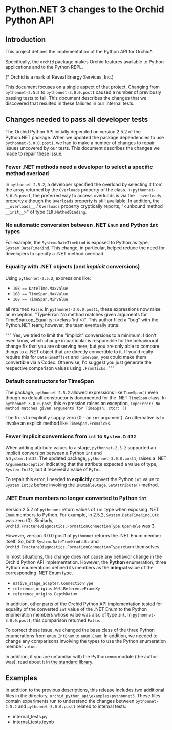 # Python.NET 3 changes to the Orchid Python API

## Introduction 

This project defines the implementation of the Python API for Orchid*.

Specifically, the `orchid` package makes Orchid features available to Python applications and to the
Python REPL.

(* Orchid is a mark of Reveal Energy Services, Inc.)

This document focuses on a single aspect of that project. Changing from `pythonnet-2.5.2`  to
`pythonnet-3.0.0.post1` caused a number of previously passing tests to fail. This document 
describes the changes that we discovered that resulted in these failures in our internal tests.

## Changes needed to pass all developer tests

The Orchid Python API initially depended on 
version 2.5.2 of the Python.NET package. When we updated the package dependencies to use 
`pythonnet-3.0.0.post1`, we had to make a number of changes to repair issues uncovered by our tests.
This document describes the changes we made to repair these issue.

### Fewer .NET methods need a developer to select a specific method overload

In `pythonnet-2.5.2`, a developer specified the overload by selecting it from the array returned by the `Overloads`
property of the class. In `pythonnet-3.0.0.post1`, the preferred way to access overloads is via the `__overloads__` 
property although the `Overloads` property is still available. In addition, the `__overloads__` / `Overloads` property 
cryptically reports, "<unbound method `__init__`>" of type `CLR.MethodBinding`.
  
### No automatic conversion between .NET `Enum` and Python `int` types 
  
For example, the `System.DateTimeKind` is exposed to Python as type, `System.DateTimeKind`. This change, 
in particular, helped reduce the need for developers to specify a .NET method overload.

### Equality with .NET objects (and _implicit_ conversions)

Using `pythonnet-2.5.2`, expressions like:

- `108 == DateTime.MaxValue`
- `108 == TimeSpan.MaxValue`
- `108 == TimeSpan.MinValue`

all returned `False`. In `pythonnet-3.0.0.post1`, these expressions now raise an exception, 
"TypeError: No method matches given arguments for TimeSpan.op_Equality: (<class 'int'>)". This author filed a "bug"
with the Python.NET team; however, the team eventually state:

"""
Yes, we tried to limit the "implicit" conversions to a minimum. I don't even know, which change in particular is
responsible for the behavioural change fix that you are observing here, but you are only able to compare things to a
.NET object that are directly convertible to it. If you'd really require this for `DateTimeOffset` and `TimeSpan`,
you could make them convertible via a Codec. Otherwise, I'd suggest you just generate the respective comparison
values using `.FromTicks`.
"""

### Default constructors for TimeSpan

The package, `pythonnet-2.5.2` allowed expressions like `TimeSpan()` even though no default constructor is documented
for the .NET `TimeSpan` class. In `pythonnet-3.0.0.post`, this expression raises an exception, 
`TypeError: No method matches given arguments for TimeSpan..ctor: ()`

The fix is to explicitly supply zero (0 - an `int` argument). An alternative is to invoke an explicit method like 
`TimeSpan.FromTicks`.

### Fewer implicit conversions from `int` to `System.Int32`

When adding attribute values to a stage, `pythonnet-2.5.2` supported an implicit conversion between a Python `int` and  
a `System.Int32`. The updated package, `pythonnet-3.0.0.post1`, raises a .NET `ArgumentException` indicating that the 
attribute expected a value of type, `System.Int32`, but it received a value of `PyInt`.

To repair this error, I needed to **explicitly** convert the Python `int` value to `System.Int32` before invoking the 
`IMutableStage.SetAttribute()` method.

### .NET Enum members no longer converted to Python `int`

Version 2.5.2 of `pythonnet` return values of `int` type when exposing .NET `Enum` members to Python. For example, in 
2.5.2, `System.DateTimeKind.Utc` was zero (0). Similarly, `Orchid.FractureDiagnostics.FormationConnectionType.OpenHole`
was 3. 

However, version 3.0.0.post1 of `pythonnet` returns the .NET Enum member itself. So, both `System.DateTimeKind.Utc` and
`Orchid.FractureDiagnostics.FormationConnectionType` return themselves. 

In most situations, this change does not cause any behavior change in the Orchid Python API implementation. However,
the **Python** enumeration, three Python enumerations defined its members as the **integral** value of the 
corresponding .NET Enum type.

- `native_stage_adapter.ConnectionType`
- `reference_origins.WellReferenceFrameXy`
- `reference_origins.DepthDatum`

In addition, other parts of the Orchid Python API implementation tested for equality of the converted `int` value of
the .NET Enum to the Python enumeration members whose value was also of type `int`. In `pythonnet-3.0.0.post1`, this
comparison returned `False`. 

To correct these issue, we changed the base class of the three Python enumerations from `enum.IntEnum` to `enum.Enum`. 
In addition, we needed to change any comparisons involving the types to use the Python enumeration member `value`.

In addition, if you are unfamiliar with the Python `enum` module (the author was), read about it in 
[the standard library](https://docs.python.org/3.8/library/enum.html).

## Examples

In addition to the previous descriptions, this release includes two additional files in the directory, 
`orchid_python_api\examples\pythonnet3`. These files contain experiments run to understand the changes between 
`pythonnet-2.5.2` and `pythonnet-3.0.0.post1` related to internal tests:

- internal_tests.py
- internal_tests.ipynb
  